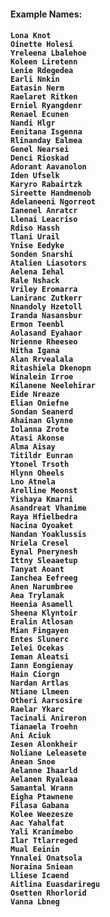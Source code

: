 <h4>Example Names:<h4/>

    Lona Knot
    Oinette Holesi
    Yreleena Lbalehoe
    Koleen Liretenn
    Lenie Rdegedea
    Earli Nnkin
    Eatasin Nerm
    Raelaret Ritken
    Erniel Ryangdenr
    Renael Ecunen
    Nandi Hlgr
    Eenitana Isgenna
    Rlinanday Ealmea
    Genel Nearsei
    Denci Rioskad
    Adorant Aavanolon
    Iden Ufselk
    Karyro Rabairtzk
    Sireette Handmenob
    Adelaneeni Ngorreot
    Ianenel Anratcr
    Llenai Leacriso
    Rdiso Hassh
    Tlani Urail
    Ynise Eedyke
    Sonden Snarshi
    Atalien Liasotors
    Aelena Iehal
    Rale Nshack
    Vriley Eromarra
    Laniranc Zutkerr
    Nnandoly Hzetoll
    Iranda Nasansbur
    Ermon Teenbl
    Aolasand Eyahaor
    Nrienne Rheeseo
    Nitha Igana
    Alan Rrvealala
    Ritashiela Dkenopn
    Winalein Irroe
    Kilanene Neelehirar
    Eide Nreaze
    Elian Oniefne
    Sondan Seanerd
    Ahainan Glynne
    Iolanna Zrote
    Atasi Akonse
    Alma Aisay
    Titildr Eunran
    Ytonel Trsoth
    Hlynn Oheels
    Lno Atnela
    Arelline Meonst
    Yishaya Kmarni
    Asandreat Vhanime
    Raya Hfielbedra
    Nacina Oyoaket
    Nandan Yoaklussis
    Nriela Cresel
    Eynal Pnerynesh
    Ittny Sleaaetup
    Tanyat Aoant
    Ianchea Eefreeg
    Anen Narumbree
    Aea Trylanak
    Heenia Asamell
    Sheena Klyntoir
    Eralin Atlosan
    Mian Fingayen
    Entes Slunerc
    Ielei Ocekas
    Ieman Aleatsi
    Iann Eongienay
    Hain Ciorgn
    Nardan Artlas
    Ntiane Llmeen
    Otheri Aarsosire
    Raelar Ykarc
    Tacinali Anireron
    Tianaela Troehn
    Ani Aciuk
    Iesen Alonkheir
    Noliane Leleasete
    Anean Snoe
    Aelanne Ihaarld
    Aelanen Ryaleaa
    Samantal Wrann
    Eigha Ptawnene
    Filasa Gabana
    Kolee Weezesze
    Aac Yahalfat
    Yali Kranimebo
    Ilar Ttlarreged
    Mual Eeinin
    Ynnalei Onatsola
    Noraina Sniean
    Lliese Icaend
    Aitlina Euasdariregu
    Osetten Rhorlorid
    Vanna Lbneg
